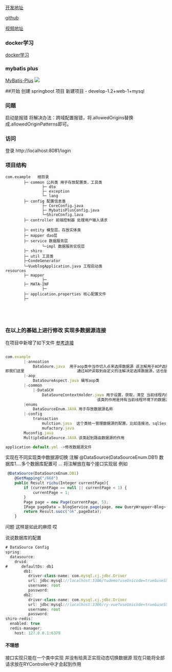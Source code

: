 
[开发地址](https://juejin.cn/post/6844903823966732302)

[github](https://github.com/MarkerHub/vueblog)

[视频地址](https://www.bilibili.com/video/BV1PQ4y1P7hZ/)

### docker学习
[docker学习](https://usthe.com/2017/12/docker_learn/)

### mybatis plus
[MyBatis-Plus](https://mp.baomidou.com/guide/install.html)
![](https://upload-images.jianshu.io/upload_images/16598307-1ab9b66561007142.png?imageMogr2/auto-orient/strip%7CimageView2/2/w/1000/format/webp)

##开始
创建 springboot 项目
新建项目 - develop-1.2+web-1+mysql

### 问题

 启动是报错
将解决办法：跨域配置报错，将.allowedOrigins替换成.allowedOriginPatterns即可。

### 访问
登录
http://localhost:8081/login


### 项目结构
```
com.example   根目录
        ├─ common 公共类 用于存放配置类，工具类
                ├─ dto
                ├─ exception
                └─ lang 
        ├─ config 配置信息类
                ├─ CoreConfig.java
                ├─ MybatisPlusConfig.java
                └─ShiroConfig.lava
        ├─ controller 前端控制器 处理用户输入请求
                    
        ├─ entity 模型层，存放实体类
        ├─ mapper dao层 
        ├─ service 数据服务层 
                └─impl 数据服务实现层
        ├─ shiro        
        ├─ util 工具类
        ├─CondeGenerator
        └─VueblogApplication.java 工程启动类
resources
        ├─ mapper
                ├─
        ├─ MATA-INF
                ├─
        ├─ application.properties 核心配置文件
        ├─ 
        
       
          
          
```

### 在以上的基础上进行修改 实现多数据源连接
在项目中新增了如下文件
[参考连接](https://blog.csdn.net/zhangcongyi420/article/details/103229930/?utm_medium=distribute.pc_relevant.none-task-blog-baidujs_title-0&spm=1001.2101.3001.4242)

```js

com.example
        |-annoation
            DataSoure.java  用于aop类中当作切入点来选择数据源 该注解用于AOP选择数据源的时候做标识，
即我们这里                       通过AOP读取到自定义的注解决定选择数据源，这也是本文配置多数据源的关键
        |-aop
            DataSoureAspect.java 编写aop类
        |-common
            |-DataSCH
                DataSoureContextHolder.java 用于设置，获取，清空 当前线程内的数据源变量
                                        该类的作用是持有当前线程环境下的数据源，并切换数据源
        |enums
            DataSourceEnum.JAVA 用于存放数据源名称
        |-config
            transaction
                mulction.java  这个类统一管理数据源的配置，比如连接池、sqlSession、扫描mapper等,是最核心的一个类,这个配置类中有一处需要重点关注，将留在后面说
                mufactory.java
        Muconfig.java
        MultipleDataSource.JAVA 该类起到路由数据源的作用

application-default.yml ->修改数据源文件
```
实现在不同实现类中数据源切换 
注解
@DataSource(DataSourceEnum.DB1) 数据库1....多个数据库配置可
...
将注解放在每个接口实现层
例如
```js
 @DataSource(DataSourceEnum.DB1)
    @GetMapping("/668")
    public Result richu(Integer currentPage){
        if (currentPage == null || currentPage < 1) {
            currentPage = 1;
        }
        Page page = new Page(currentPage, 5);
        IPage pageData = blogService.page(page, new QueryWrapper<Blog>().orderByDesc("created"));
        return Result.succ("ok",pageData);
    }
```

问题
这样是如此的麻烦
哎

说说数据库的配置
```js
# DataSource Config
spring:
  datasource:
    druid:
#      defaultDs: db1
        db1:
          driver-class-name: com.mysql.cj.jdbc.Driver
          url: jdbc:mysql://localhost:3306/tudemo?useUnicode=true&useSSL=false&characterEncoding=utf8&serverTimezone=Asia/Shanghai
          username: root
          password:
        db2:
          driver-class-name: com.mysql.cj.jdbc.Driver
          url: jdbc:mysql://localhost:3306/ry-vue?useUnicode=true&useSSL=false&characterEncoding=utf8&serverTimezone=Asia/Shanghai
          username: root
          password:
shiro-redis:
  enabled: true
  redis-manager:
    host: 127.0.0.1:6379

```
#### 不理想
接口实现只能在一个类中实现 并没有给真正实现动态切换数据源
现在只能将全部请求放在RYController中才会起到作用
